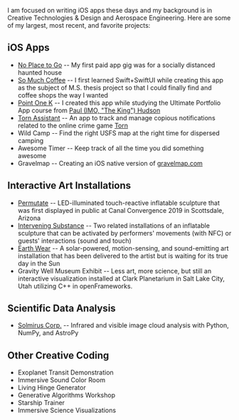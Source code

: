 I am focused on writing iOS apps these days and my background is in Creative Technologies & Design and Aerospace Engineering. Here are some of my largest, most recent, and favorite projects:

## iOS Apps
- [No Place to Go](https://github.com/TravelByRocket/no-place-to-go) -- My first paid app gig was for a socially distanced haunted house
- [So Much Coffee](https://github.com/TravelByRocket/so-much-coffee) -- I first learned Swift+SwiftUI while creating this app as the subject of M.S. thesis project so that I could finally find and coffee shops the way I wanted
- [Point One K](https://github.com/TravelByRocket/point-one-k) -- I created this app while studying the Ultimate Portfolio App course from [Paul (IMO, "The King") Hudson](https://github.com/twostraws)
- [Torn Assistant](https://github.com/TravelByRocket/torn-asst) -- An app to track and manage copious notifications related to the online crime game [Torn](https://www.torn.com/2544362)
- Wild Camp -- Find the right USFS map at the right time for dispersed camping
- Awesome Timer -- Keep track of all the time you did something awesome <!-- [Awesome Timer](https://github.com/TravelByRocket/awesome-timer) -- Keep track of all the time you did something awesome-->
- Gravelmap -- Creating an iOS native version of [gravelmap.com](http://gravelmap.com) <!--[Gravelmap](https://github.com/TravelByRocket/gravelmap) -- Creating an iOS notive version of [gravelmap.com](http://gravelmap.com)-->


## Interactive Art Installations
- [Permutate](https://github.com/TravelByRocket/permutate) -- LED-illuminated touch-reactive inflatable sculpture that was first displayed in public at Canal Convergence 2019 in Scottsdale, Arizona
- [Intervening Substance](https://github.com/TravelByRocket/intervening-substance) -- Two related installations of an inflatable sculpture that can be activated by performers' movements (with NFC) or guests' interactions (sound and touch)
- [Earth Wear](https://github.com/TravelByRocket/earth-wear) -- A solar-powered, motion-sensing, and sound-emitting art installation that has been delivered to the artist but is waiting for its true day in the Sun
- Gravity Well Museum Exhibit -- Less art, more science, but still an interactive visualization installed at Clark Planetarium in Salt Lake City, Utah utilizing C++ in openFrameworks.

## Scientific Data Analysis
- [Solmirus Corp.](http://solmirus.com/asiva) -- Infrared and visible image cloud analysis with Python, NumPy, and AstroPy

## Other Creative Coding
- Exoplanet Transit Demonstration
- Immersive Sound Color Room
- Living Hinge Generator
- Generative Algorithms Workshop
- Starship Trainer
- Immersive Science Visualizations

<!--
**TravelByRocket/TravelByRocket** is a ✨ _special_ ✨ repository because its `README.md` (this file) appears on your GitHub profile.

Here are some ideas to get you started:

- 🔭 I’m currently working on ...
- 🌱 I’m currently learning ...
- 👯 I’m looking to collaborate on ...
- 🤔 I’m looking for help with ...
- 💬 Ask me about ...
- 📫 How to reach me: ...
- 😄 Pronouns: ...
- ⚡ Fun fact: ...
-->
